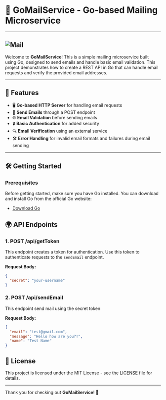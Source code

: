 # 📧 GoMailService - Go-based Mailing Microservice

---
![Mail](https://media4.giphy.com/media/v1.Y2lkPTc5MGI3NjExajdwcGo3MmEwemtheXlzcXRwZ2tnaWY3ZmVsMXFuNjl5OW1jMG02eSZlcD12MV9pbnRlcm5hbF9naWZfYnlfaWQmY3Q9Zw/L1cvp6DyWers4Cm0Gn/giphy.gif)
---

Welcome to **GoMailService**! This is a simple mailing microservice built using Go, designed to send emails and handle basic email validation. This project demonstrates how to create a REST API in Go that can handle email requests and verify the provided email addresses.

---

## 🚀 Features
- 🖥 **Go-based HTTP Server** for handling email requests
- 📧 **Send Emails** through a POST endpoint
- 🌐 **Email Validation** before sending emails
- 🔒 **Basic Authentication** for added security
- 🔍 **Email Verification** using an external service
- 🛠 **Error Handling** for invalid email formats and failures during email sending

---

## 🛠️ Getting Started

### Prerequisites

Before getting started, make sure you have Go installed. You can download and install Go from the official Go website:

- [Download Go](https://golang.org/dl/)

## 🌍 API Endpoints

### 1. **POST /api/getToken**

This endpoint creates a token for authentication. Use this token to authenticate requests to the `sendEmail` endpoint.

**Request Body:**
```json
{
  "secret": "your-username"
}
```

### 2. **POST /api/sendEmail**

This endpoint send mail using the secret token

**Request Body:**
```json
{
  "email": "test@gmail.com",   
  "message": "Hello how are you?!",   
  "name": "Test Name"
}
```

## 📄 License

This project is licensed under the MIT License - see the [LICENSE](LICENSE) file for details.

---

Thank you for checking out **GoMailService**! 🎉
